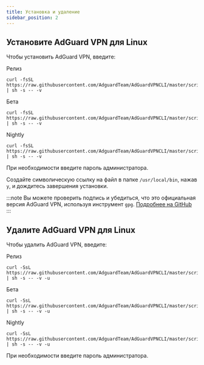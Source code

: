 ```yaml
---
title: Установка и удаление
sidebar_position: 2
---
```


## Установите AdGuard VPN для Linux

Чтобы установить AdGuard VPN, введите:

Релиз

```
curl -fsSL https://raw.githubusercontent.com/AdguardTeam/AdGuardVPNCLI/master/scripts/release/install.sh | sh -s -- -v
```

Бета

```
curl -fsSL https://raw.githubusercontent.com/AdguardTeam/AdGuardVPNCLI/master/scripts/beta/install.sh | sh -s -- -v
```

Nightly

```
curl -fsSL https://raw.githubusercontent.com/AdguardTeam/AdGuardVPNCLI/master/scripts/nightly/install.sh | sh -s -- -v
```

При необходимости введите пароль администратора.

Создайте символическую ссылку на файл в папке `/usr/local/bin`, нажав `y`, и дождитесь завершения установки.

:::note
Вы можете проверить подпись и убедиться, что это официальная версия AdGuard VPN, используя инструмент `gpg`. [Подробнее на GitHub](https://github.com/AdguardTeam/AdGuardVPNCLI?tab=readme-ov-file#verify-releases)
:::

## Удалите AdGuard VPN для Linux

Чтобы удалить AdGuard VPN, введите:

Релиз

```
curl -SsL https://raw.githubusercontent.com/AdguardTeam/AdGuardVPNCLI/master/scripts/release/install.sh | sh -s -- -v -u
```

Бета

```
curl -SsL https://raw.githubusercontent.com/AdguardTeam/AdGuardVPNCLI/master/scripts/beta/install.sh | sh -s -- -v -u
```

Nightly

```
curl -SsL https://raw.githubusercontent.com/AdguardTeam/AdGuardVPNCLI/master/scripts/nightly/install.sh | sh -s -- -v -u
```

При необходимости введите пароль администратора.
